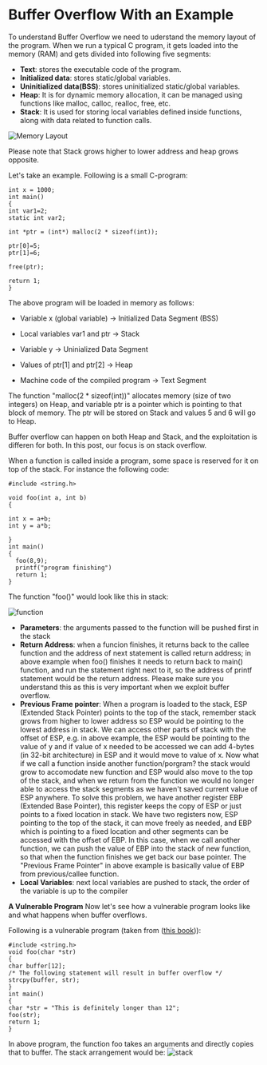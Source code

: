 # Buffer Overflow With an Example

To understand Buffer Overflow we need to uderstand the memory layout of the program. When we run a typical C program, it gets loaded into the memory (RAM) and gets divided into following five segments:

- **Text**: stores the executable code of the program.
- **Initialized data**: stores static/global variables. 
- **Uninitialized data(BSS)**: stores uninitialized static/global variables. 
- **Heap**: It is for dynamic memory allocation, it can be managed using functions like malloc, calloc, realloc, free, etc.
- **Stack**: It is used for storing local variables defined inside functions, along with data related to function calls.

![Memory Layout](https://github.com/azizahsan/Buffer-Overflow/blob/master/layout.png?raw=true)

Please note that Stack grows higher to lower address and heap grows opposite. 

Let's take an example. Following is a small C-program:

```
int x = 1000;
int main()
{
int var1=2;
static int var2;

int *ptr = (int*) malloc(2 * sizeof(int));

ptr[0]=5;
ptr[1]=6;

free(ptr);

return 1;
}
```

The above program will be loaded in memory as follows:

- Variable x (global variable) -> Initialized Data Segment (BSS)

- Local variables var1 and ptr  -> Stack

- Variable y -> Uninialized Data Segment

- Values of ptr[1] and ptr[2] -> Heap

- Machine code of the compiled program -> Text Segment


The function "malloc(2 * sizeof(int))" allocates memory (size of two integers) on Heap, and variable ptr is a pointer which is pointing to that block of memory. The ptr will be stored on Stack and values 5 and 6 will go to Heap.

Buffer overflow can happen on both Heap and Stack, and the exploitation is differen for both. In this post, our focus is on stack overflow. 

When a function is called inside a program, some space is reserved for it on top of the stack. For instance the following code:


```
#include <string.h>

void foo(int a, int b)
{

int x = a+b;
int y = a*b;

}
int main()
{
  foo(8,9);
  printf("program finishing")
  return 1;
}

```

The function "foo()" would look like this in stack:

![function](https://github.com/azizahsan/Buffer-Overflow/blob/master/function.png?raw=true)
 
- **Parameters**: the arguments passed to the function will be pushed first in the stack
- **Return Address**: when a funcion finishes, it returns back to the callee function and the address of next statement is called return address; in above example when foo() finishes it needs to return back to main() function, and run the statement right next to it, so the address of printf statement would be the return address. Please make sure you understand this as this is very important when we exploit buffer overflow.
- **Previous Frame pointer**: When a program is loaded to the stack, ESP (Extended Stack Pointer) points to the top of the stack, remember stack grows from higher to lower address so ESP would be pointing to the lowest address in stack. We can access other parts of stack with the offset of ESP, e.g. in above example, the ESP would be pointing to the value of y and if value of x needed to be accessed we can add 4-bytes (in 32-bit architecture) in ESP and it would move to value of x. Now what if we call a function inside another function/porgram? the stack would grow to accomodate new function and ESP would also move to the top of the stack, and when we return from the function we would no longer able to access the stack segments as we haven't saved current value of ESP anywhere. To solve this problem, we have another register EBP (Extended Base Pointer), this register keeps the copy of ESP or just points to a fixed location in stack. We have two registers now, ESP pointing to the top of the stack, it can move freely as needed, and EBP which is pointing to a fixed location and other segments can be accessed with the offset of EBP. In this case, when we call another function, we can push the value of EBP into the stack of new function, so that when the function finishes we get back our base pointer. The "Previous Frame Pointer" in above example is basically value of EBP from previous/callee function. 
- **Local Variables**: next local variables are pushed to stack, the order of the variable is up to the compiler


**A Vulnerable Program**
Now let's see how a vulnerable program looks like and what happens when buffer overflows. 

Following is a vulnerable program (taken from ([this book](http://www.cis.syr.edu/~wedu/seed/Book/book_sample_buffer.pdf))):

```
#include <string.h>
void foo(char *str)
{
char buffer[12];
/* The following statement will result in buffer overflow */
strcpy(buffer, str);
}
int main()
{
char *str = "This is definitely longer than 12";
foo(str);
return 1;
}
```

In above program, the function foo takes an arguments and directly copies that to buffer. The stack arrangement would be:
![stack]()

